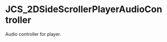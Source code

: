 <div id="content-header">
  <h1>JCS_2DSideScrollerPlayerAudioController</h1>
</div>

<p>
  Audio controller for player.
</p>
